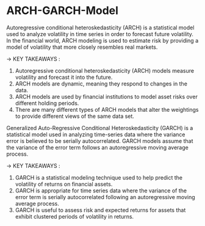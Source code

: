 # ARCH-GARCH-Model

Autoregressive conditional heteroskedasticity (ARCH) is a statistical model used to analyze volatility in time series in order to forecast future volatility. In the financial world, ARCH modeling is used to estimate risk by providing a model of volatility that more closely resembles real markets.

-> KEY TAKEAWAYS :
1) Autoregressive conditional heteroskedasticity (ARCH) models measure volatility and forecast it into the future.
2) ARCH models are dynamic, meaning they respond to changes in the data.
3) ARCH models are used by financial institutions to model asset risks over different holding periods.
4) There are many different types of ARCH models that alter the weightings to provide different views of the same data set.

Generalized Auto-Regressive Conditional Heteroskedasticity (GARCH) is a statistical model used in analyzing time-series data where the variance error is believed to be serially autocorrelated. GARCH models assume that the variance of the error term follows an autoregressive moving average process.

-> KEY TAKEAWAYS :
1) GARCH is a statistical modeling technique used to help predict the volatility of returns on financial assets.
2) GARCH is appropriate for time series data where the variance of the error term is serially autocorrelated following an autoregressive moving average process. 
3) GARCH is useful to assess risk and expected returns for assets that exhibit clustered periods of volatility in returns.
